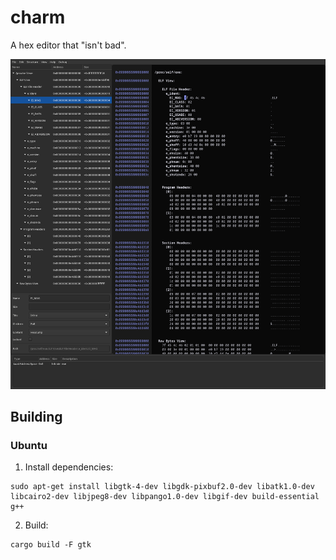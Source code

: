 # charm

A hex editor that "isn't bad". 

![Screenshot of charm](doc/screenshot.png?raw=true)

## Building

### Ubuntu

1. Install dependencies:

```
sudo apt-get install libgtk-4-dev libgdk-pixbuf2.0-dev libatk1.0-dev libcairo2-dev libjpeg8-dev libpango1.0-dev libgif-dev build-essential g++
```

2. Build:

```
cargo build -F gtk
```
